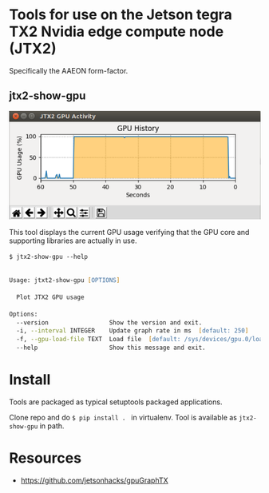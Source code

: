 # Tools for use on the Jetson tegra TX2 Nvidia edge compute node (JTX2)

Specifically the AAEON form-factor.


## jtx2-show-gpu

![GPU Tracker](docs/pics/activity.png)


This tool displays the current GPU usage verifying that the GPU core and supporting libraries are actually in
use.

`$ jtx2-show-gpu --help`

```zsh

Usage: jtxt2-show-gpu [OPTIONS]

  Plot JTX2 GPU usage

Options:
  --version                 Show the version and exit.
  -i, --interval INTEGER    Update graph rate in ms  [default: 250]
  -f, --gpu-load-file TEXT  Load file  [default: /sys/devices/gpu.0/load]
  --help                    Show this message and exit.
```

# Install

Tools are packaged as typical setuptools packaged applications.

Clone repo and do `$ pip install . ` in virtualenv. Tool is available as
`jtx2-show-gpu` in path.



# Resources

 - https://github.com/jetsonhacks/gpuGraphTX

